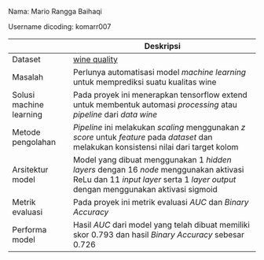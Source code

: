Nama: Mario Rangga Baihaqi

Username dicoding: komarr007

| | Deskripsi |
| ----------- | ----------- |
| Dataset | [wine quality](https://www.kaggle.com/datasets/uciml/red-wine-quality-cortez-et-al-2009) |
| Masalah | Perlunya automatisasi model _machine learning_ untuk memprediksi suatu kualitas wine |
| Solusi machine learning | Pada proyek ini menerapkan tensorflow extend untuk membentuk automasi _processing_ atau _pipeline_ dari _data wine_ |
| Metode pengolahan |_Pipeline_ ini melakukan _scaling_ menggunakan _z score_ untuk _feature_ pada _dataset_ dan melakukan konsistensi nilai dari target kolom |
| Arsitektur model | Model yang dibuat menggunakan 1 _hidden layers_ dengan 16 _node_ menggunakan aktivasi ReLu dan 11 _input layer_ serta 1 _layer output_ dengan menggunakan aktivasi sigmoid |
| Metrik evaluasi | Pada proyek ini metrik evaluasi _AUC_ dan _Binary Accuracy_ |
| Performa model | Hasil _AUC_ dari model yang telah dibuat memiliki skor 0.793 dan hasil _Binary Accuracy_ sebesar 0.726 |